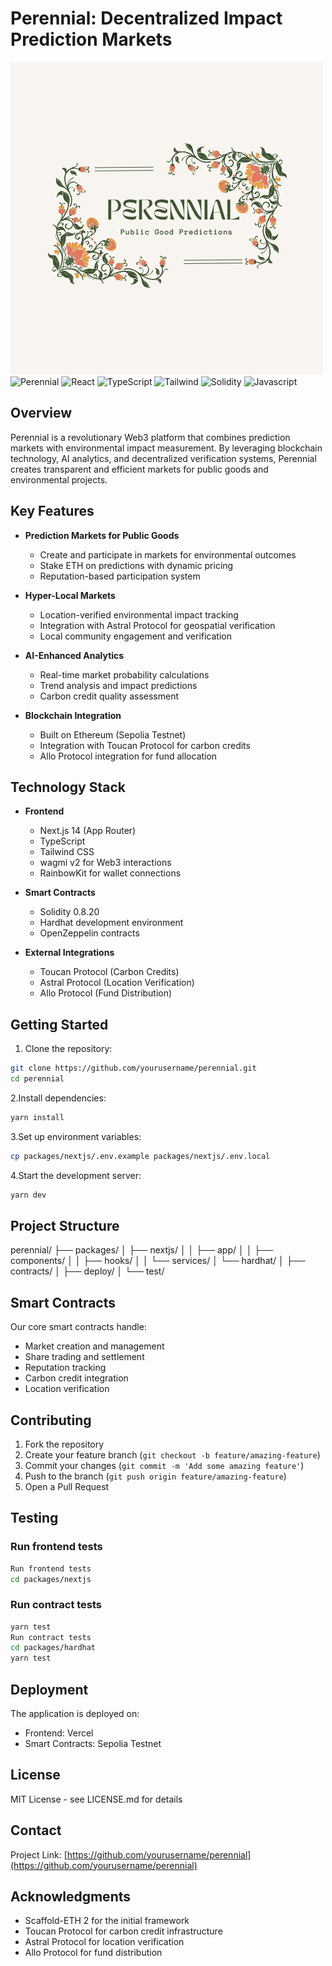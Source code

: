 # Perennial: Decentralized Impact Prediction Markets

![Perennial Logo](https://github.com/Epistetechnician/perennial/blob/main/packages/nextjs/public/Perennial.png)
![Perennial](https://img.shields.io/badge/HydroMaster-1.0.0-green)
![React](https://img.shields.io/badge/React-18.0.0-blue)
![TypeScript](https://img.shields.io/badge/TypeScript-5.0.0-blue)
![Tailwind](https://img.shields.io/badge/Tailwind-3.0.0-blueviolet)
![Solidity](https://img.shields.io/badge/solidity-%3E%3D%200.6.8-lightgrey)
![Javascript](https://shields.io/badge/JavaScript-F7DF1E?logo=JavaScript&logoColor=000&style=flat-square)

## Overview

Perennial is a revolutionary Web3 platform that combines prediction markets with environmental impact measurement. By leveraging blockchain technology, AI analytics, and decentralized verification systems, Perennial creates transparent and efficient markets for public goods and environmental projects.

## Key Features

- **Prediction Markets for Public Goods**
  - Create and participate in markets for environmental outcomes
  - Stake ETH on predictions with dynamic pricing
  - Reputation-based participation system

- **Hyper-Local Markets**
  - Location-verified environmental impact tracking
  - Integration with Astral Protocol for geospatial verification
  - Local community engagement and verification

- **AI-Enhanced Analytics**
  - Real-time market probability calculations
  - Trend analysis and impact predictions
  - Carbon credit quality assessment

- **Blockchain Integration**
  - Built on Ethereum (Sepolia Testnet)
  - Integration with Toucan Protocol for carbon credits
  - Allo Protocol integration for fund allocation

## Technology Stack

- **Frontend**
  - Next.js 14 (App Router)
  - TypeScript
  - Tailwind CSS
  - wagmi v2 for Web3 interactions
  - RainbowKit for wallet connections

- **Smart Contracts**
  - Solidity 0.8.20
  - Hardhat development environment
  - OpenZeppelin contracts

- **External Integrations**
  - Toucan Protocol (Carbon Credits)
  - Astral Protocol (Location Verification)
  - Allo Protocol (Fund Distribution)

## Getting Started

1. Clone the repository:

```bash
git clone https://github.com/yourusername/perennial.git
cd perennial
```

2.Install dependencies:

```bash
yarn install
```

3.Set up environment variables:

```bash
cp packages/nextjs/.env.example packages/nextjs/.env.local
```

4.Start the development server:

```bash
yarn dev
```

## Project Structure

perennial/
├── packages/
│ ├── nextjs/
│ │ ├── app/
│ │ ├── components/
│ │ ├── hooks/
│ │ └── services/
│ └── hardhat/
│ ├── contracts/
│ ├── deploy/
│ └── test/

## Smart Contracts

Our core smart contracts handle:

- Market creation and management
- Share trading and settlement
- Reputation tracking
- Carbon credit integration
- Location verification

## Contributing

1. Fork the repository
2. Create your feature branch (`git checkout -b feature/amazing-feature`)
3. Commit your changes (`git commit -m 'Add some amazing feature'`)
4. Push to the branch (`git push origin feature/amazing-feature`)
5. Open a Pull Request

## Testing

### Run frontend tests

```bash
Run frontend tests
cd packages/nextjs
```

### Run contract tests

```bash
yarn test
Run contract tests
cd packages/hardhat
yarn test
```

## Deployment

The application is deployed on:

- Frontend: Vercel
- Smart Contracts: Sepolia Testnet

## License

MIT License - see LICENSE.md for details

## Contact

Project Link: [https://github.com/yourusername/perennial](https://github.com/yourusername/perennial)

## Acknowledgments

- Scaffold-ETH 2 for the initial framework
- Toucan Protocol for carbon credit infrastructure
- Astral Protocol for location verification
- Allo Protocol for fund distribution

